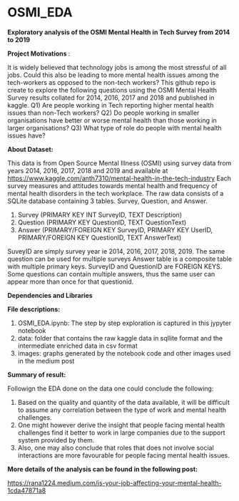 # OSMI_EDA
<B> Exploratory analysis of the OSMI Mental Health in Tech Survey from 2014 to 2019 </B>

<B> Project Motivations </B>:

  It is widely believed that technology jobs is among the most stressful of all jobs. Could this also be leading to more mental health issues among the tech-workers as opposed to the non-tech workers? This github repo is create to explore the following questions using the OSMI Mental Health Survey results collated for 2014, 2016, 2017 and 2018 and published in kaggle.
  Q1) Are people working in Tech reporting higher mental health issues than non-Tech workers?
  Q2) Do people working in smaller organisations have better or worse mental health than those working in larger organisations?
  Q3) What type of role do people with mental health issues have?

<B>About Dataset:</B>

  This data is from Open Source Mental Illness (OSMI) using survey data from years 2014, 2016, 2017, 2018 and 2019 and available at https://www.kaggle.com/anth7310/mental-health-in-the-tech-industry Each survey measures and attitudes towards mental health and frequency of mental health disorders in the tech workplace.
  The raw data consists of a SQLite database containing 3 tables. Survey, Question, and Answer.
1) Survey (PRIMARY KEY INT SurveyID, TEXT Description)
2) Question (PRIMARY KEY QuestionID, TEXT QuestionText)
3) Answer (PRIMARY/FOREIGN KEY SurveyID, PRIMARY KEY UserID, PRIMARY/FOREIGN KEY QuestionID, TEXT AnswerText)

  SuveyID are simply survey year ie 2014, 2016, 2017, 2018, 2019.
  The same question can be used for multiple surveys
  Answer table is a composite table with multiple primary keys. SurveyID and QuestionID are FOREIGN KEYS.
  Some questions can contain multiple answers, thus the same user can appear more than once for that questionid.

<B>Dependencies and Libraries</B>


<B>File descriptions:</B>
1) OSMI_EDA.ipynb: The step by step exploration is captured in this jypyter notebook
2) data: folder that contains the raw kaggle data in sqllite format and the intermediate enriched data in csv format
3) images: graphs generated by the notebook code and other images used in the medium post

<B>Summary of result:</B>

Followign the EDA done on the data one could conclude the following:
1) Based on the quality and quantity of the data available, it will be difficult to assume any correlation between the type of work and mental health challenges.
2) One might however derive the insight that people facing mental health challenges find it better to work in large companies due to the support system provided by them.
3) Also, one may also conclude that roles that does not involve social interactions are more favourable for people facing mental health issues.


<B>More details of the analysis can be found in the following post:</B>

https://rana1224.medium.com/is-your-job-affecting-your-mental-health-1cda47871a8


